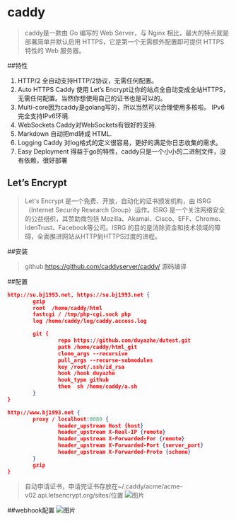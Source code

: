 # caddy
> caddy是一款由 Go 编写的 Web Server，与 Nginx 相比，最大的特点就是部署简单并默认启用 HTTPS，它是第一个无需额外配置即可提供 HTTPS 特性的 Web 服务器。

##特性

 1. HTTP/2 全自动支持HTTP/2协议，无需任何配置。 
 2. Auto HTTPS Caddy 使用 Let’s Encrypt让你的站点全自动变成全站HTTPS，无需任何配置。当然你想使用自己的证书也是可以的。 
 3. Multi-core因为caddy是golang写的，所以当然可以合理使用多核啦。 IPv6 完全支持IPv6环境. 
 4. WebSockets Caddy对WebSockets有很好的支持. 
 5. Markdown 自动把md转成 HTML.
 6. Logging Caddy 对log格式的定义很容易，更好的满足你日志收集的需求。 
 7. Easy Deployment 得益于go的特性，caddy只是一个小小的二进制文件，没有依赖，很好部署

## Let’s Encrypt
>Let's Encrypt 是一个免费、开放，自动化的证书颁发机构，由 ISRG（Internet Security Research Group）运作。ISRG 是一个关注网络安全的公益组织，其赞助商包括 Mozilla、Akamai、Cisco、EFF、Chrome、IdenTrust、Facebook等公司。ISRG 的目的是消除资金和技术领域的障碍，全面推进网站从HTTP到HTTPS过度的进程。

##安装
> github:https://github.com/caddyserver/caddy/
> 源码编译

##配置
```json
http://su.bj1993.net, https://su.bj1993.net {
        gzip
        root  /home/caddy/html
        fastcgi / /tmp/php-cgi.sock php
        log /home/caddy/log/caddy.access.log

        git {
                repo https://github.com/duyazhe/dutest.git
                path /home/caddy/html_git
                clone_args --recursive
                pull_args --recurse-submodules
                key /root/.ssh/id_rsa
                hook /hook duyazhe
                hook_type github
                then  sh /home/caddy/a.sh
        }
}

http://www.bj1993.net {
        proxy / localhost:8080 {
                header_upstream Host {host}
                header_upstream X-Real-IP {remote}
                header_upstream X-Forwarded-For {remote}
                header_upstream X-Forwarded-Port {server_port}
                header_upstream X-Forwarded-Proto {scheme}
        }
        gzip
}
```

> 自动申请证书，申请完证书存放在~/.caddy/acme/acme-v02.api.letsencrypt.org/sites/位置
![图片](https://agroup-bos.cdn.bcebos.com/eefc8a45f543bd66dd58a5130d01444262fe9cc0)

##webhook配置
![图片](https://agroup-bos.cdn.bcebos.com/7ff7cafb956392385af3544e606afa7c8107bfd8)

